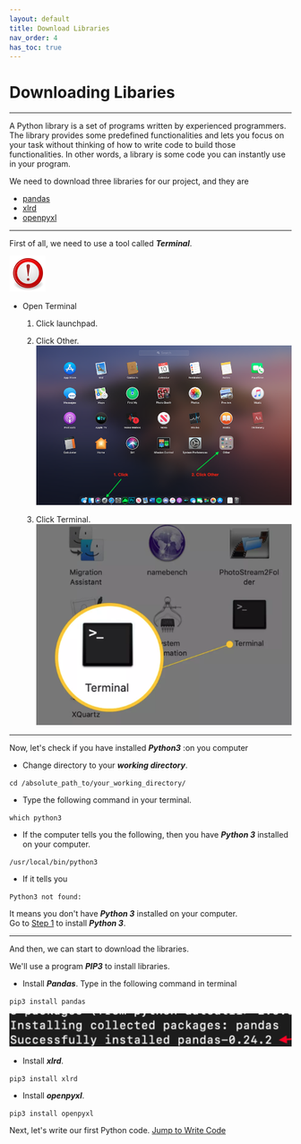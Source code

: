 ```yaml
---
layout: default
title: Download Libraries
nav_order: 4
has_toc: true
---
```


# Downloading Libaries

<hr>
A Python library is a set of programs written by experienced programmers. The library provides some predefined functionalities and lets you focus on your task without thinking of how to write code to build those functionalities. In other words, a library is some code you can instantly use in your program.

We need to download three libraries for our project, and they are
- [pandas](https://phil-cst-bcit.github.io/Phil-Antony-docs/docs/glossary/)
- [xlrd](https://phil-cst-bcit.github.io/Phil-Antony-docs/docs/glossary/)
- [openpyxl](https://phil-cst-bcit.github.io/Phil-Antony-docs/docs/glossary/)
<hr>

First of all, we need to use a tool called **_Terminal_**.

![](https://github.com/Phil-CST-BCIT/Phil-Antony-docs/blob/gh-pages/assets/images/note.png?raw=true "note")

- Open Terminal
   1. Click launchpad.

   2. Click Other.
   ![](https://github.com/Phil-CST-BCIT/Phil-Antony-docs/blob/gh-pages/assets/images/launchpad.png?raw=true "launchpad")

   3. Click Terminal.
   ![](https://github.com/Phil-CST-BCIT/Phil-Antony-docs/blob/gh-pages/assets/images/terminal.png?raw=true "launchpad")
<hr>

Now, let's check if you have installed **_Python3_** :on you computer<br/>

- Change directory to your **_working directory_**.<br/>

`cd /absolute_path_to/your_working_directory/`

- Type the following command in your terminal.<br/>

`which python3`

   * If the computer tells you the following, then you have **_Python 3_** installed on your computer.<br/>

   `/usr/local/bin/python3`

   * If it tells you<br/>

   `Python3 not found:`<br/>

   It means you don't have **_Python 3_** installed on your computer.<br/>
   Go to [Step 1](https://phil-cst-bcit.github.io/Phil-Antony-docs/docs/install/) to install **_Python 3_**.
<hr>

And then, we can start to download the libraries.<br/>

We'll use a program **_PIP3_** to install libraries.

- Install **_Pandas_**. Type in the following command in terminal<br/>

`pip3 install pandas`<br/>

![](https://github.com/Phil-CST-BCIT/Phil-Antony-docs/blob/gh-pages/assets/images/install_pandas.png?raw=true)

- Install **_xlrd_**.<br/>

`pip3 install xlrd`<br/>

- Install **_openpyxl_**.<br/>

`pip3 install openpyxl`

Next, let's write our first Python code. [Jump to Write Code](https://phil-cst-bcit.github.io/Phil-Antony-docs/docs/write_code/)

